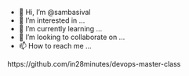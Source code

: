 - 👋 Hi, I’m @sambasival
- 👀 I’m interested in ...
- 🌱 I’m currently learning ...
- 💞️ I’m looking to collaborate on ...
- 📫 How to reach me ...

<!---
sambasival/sambasival is a ✨ special ✨ repository because its `README.md` (this file) appears on your GitHub profile.
You can click the Preview link to take a look at your changes.

--->https://github.com/in28minutes/devops-master-class
